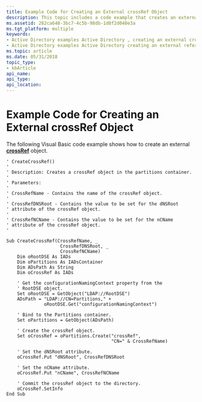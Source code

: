 ```yaml
---
title: Example Code for Creating an External crossRef Object
description: This topic includes a code example that creates an external crossRef object.
ms.assetid: 282ca648-3bc7-4c5b-98db-1d8f2d040e3a
ms.tgt_platform: multiple
keywords:
- Active Directory examples Active Directory , creating an external crossRef object
- Active Directory examples Active Directory creating an external referral AD , example code
ms.topic: article
ms.date: 05/31/2018
topic_type: 
- kbArticle
api_name: 
api_type: 
api_location: 
---
```


# Example Code for Creating an External crossRef Object

The following Visual Basic code example shows how to create an external [**crossRef**](https://docs.microsoft.com/windows/desktop/ADSchema/c-crossref) object.


```VB
' CreateCrossRef()
'
' Description: Creates a crossRef object in the partitions container.
'
' Parameters:
'
' CrossRefName - Contains the name of the crossRef object.
'
' CrossRefDNSRoot - Contains the value to be set for the dNSRoot
' attribute of the crossRef object.
'
' CrossRefNCName - Contains the value to be set for the nCName 
' attribute of the crossRef object.
'

Sub CreateCrossRef(CrossRefName, _
                    CrossRefDNSRoot, _
                    CrossRefNCName)
    Dim oRootDSE As IADs
    Dim oPartitions As IADsContainer
    Dim ADsPath As String
    Dim oCrossRef As IADs

    ' Get the configurationNamingContext property from the 
    ' RootDSE object.
    Set oRootDSE = GetObject("LDAP://RootDSE")
    ADsPath = "LDAP://CN=Partitions," + 
              oRootDSE.Get("configurationNamingContext")
    
    ' Bind to the Partitions container.
    Set oPartitions = GetObject(ADsPath)
    
    ' Create the crossRef object.
    Set oCrossRef = oPartitions.Create("crossRef", 
                                       "CN=" & CrossRefName)
    
    ' Set the dNSRoot attribute.
    oCrossRef.Put "dNSRoot", CrossRefDNSRoot
    
    ' Set the nCName attribute.
    oCrossRef.Put "nCName", CrossRefNCName
    
    ' Commit the crossRef object to the directory.
    oCrossRef.SetInfo
End Sub
```



 

 





